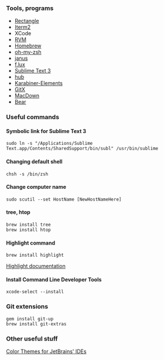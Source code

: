 ### Tools, programs
  * [Rectangle](https://rectangleapp.com/)
  * [Iterm2](https://www.iterm2.com/)
  * XCode
  * [RVM](https://rvm.io/)
  * [Homebrew](https://brew.sh/)
  * [oh-my-zsh](https://github.com/ohmyzsh/ohmyzsh)
  * [janus](https://github.com/carlhuda/janus)
  * [f.lux](https://justgetflux.com/)
  * [Sublime Text 3](https://www.sublimetext.com/3)
  * [hub](https://github.com/github/hub)
  * [Karabiner-Elements](https://karabiner-elements.pqrs.org/)
  * [GitX](http://gitx.frim.nl/index.html)
  * [MacDown](https://macdown.uranusjr.com/)
  * [Bear](https://bear.app/)

### Useful commands

#### Symbolic link for Sublime Text 3

```
sudo ln -s "/Applications/Sublime Text.app/Contents/SharedSupport/bin/subl" /usr/bin/sublime
```

#### Changing default shell

```
chsh -s /bin/zsh
```

#### Change computer name

```
sudo scutil --set HostName [NewHostNameHere]
```

#### tree, htop

```
brew install tree
brew install htop
```

#### Highlight command

```
brew install highlight
```

[Highlight documentation](http://www.andre-simon.de/doku/highlight/en/highlight.php)

#### Install Command Line Developer Tools

```
xcode-select --install
```

### Git extensions

```
gem install git-up
brew install git-extras
```

### Other useful stuff

[Color Themes for JetBrains' IDEs](http://color-themes.com/?view=index)
